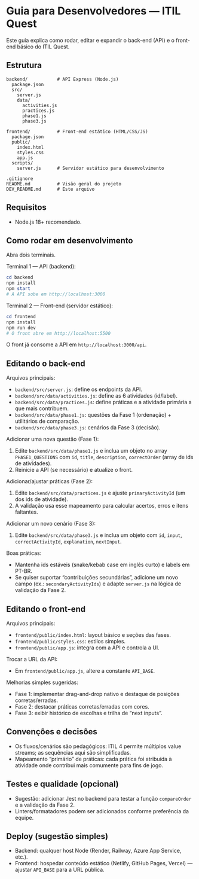 # Guia para Desenvolvedores — ITIL Quest

Este guia explica como rodar, editar e expandir o back-end (API) e o front-end básico do ITIL Quest.

## Estrutura

```text
backend/           # API Express (Node.js)
  package.json
  src/
    server.js
    data/
      activities.js
      practices.js
      phase1.js
      phase3.js

frontend/          # Front-end estático (HTML/CSS/JS)
  package.json
  public/
    index.html
    styles.css
    app.js
  scripts/
    server.js      # Servidor estático para desenvolvimento

.gitignore
README.md          # Visão geral do projeto
DEV_README.md      # Este arquivo
```

## Requisitos

- Node.js 18+ recomendado.

## Como rodar em desenvolvimento

Abra dois terminais.

Terminal 1 — API (backend):

```powershell
cd backend
npm install
npm start
# A API sobe em http://localhost:3000
```

Terminal 2 — Front-end (servidor estático):

```powershell
cd frontend
npm install
npm run dev
# O front abre em http://localhost:5500
```

O front já consome a API em `http://localhost:3000/api`.

## Editando o back-end

Arquivos principais:

- `backend/src/server.js`: define os endpoints da API.
- `backend/src/data/activities.js`: define as 6 atividades (id/label).
- `backend/src/data/practices.js`: define práticas e a atividade primária a que mais contribuem.
- `backend/src/data/phase1.js`: questões da Fase 1 (ordenação) + utilitários de comparação.
- `backend/src/data/phase3.js`: cenários da Fase 3 (decisão).

Adicionar uma nova questão (Fase 1):

1. Edite `backend/src/data/phase1.js` e inclua um objeto no array `PHASE1_QUESTIONS` com `id`, `title`, `description`, `correctOrder` (array de ids de atividades).
2. Reinicie a API (se necessário) e atualize o front.

Adicionar/ajustar práticas (Fase 2):

1. Edite `backend/src/data/practices.js` e ajuste `primaryActivityId` (um dos ids de atividade).
2. A validação usa esse mapeamento para calcular acertos, erros e itens faltantes.

Adicionar um novo cenário (Fase 3):

1. Edite `backend/src/data/phase3.js` e inclua um objeto com `id`, `input`, `correctActivityId`, `explanation`, `nextInput`.

Boas práticas:

- Mantenha ids estáveis (snake/kebab case em inglês curto) e labels em PT-BR.
- Se quiser suportar “contribuições secundárias”, adicione um novo campo (ex.: `secondaryActivityIds`) e adapte `server.js` na lógica de validação da Fase 2.

## Editando o front-end

Arquivos principais:

- `frontend/public/index.html`: layout básico e seções das fases.
- `frontend/public/styles.css`: estilos simples.
- `frontend/public/app.js`: integra com a API e controla a UI.

Trocar a URL da API:

- Em `frontend/public/app.js`, altere a constante `API_BASE`.

Melhorias simples sugeridas:

- Fase 1: implementar drag-and-drop nativo e destaque de posições corretas/erradas.
- Fase 2: destacar práticas corretas/erradas com cores.
- Fase 3: exibir histórico de escolhas e trilha de “next inputs”.

## Convenções e decisões

- Os fluxos/cenários são pedagógicos: ITIL 4 permite múltiplos value streams; as sequências aqui são simplificadas.
- Mapeamento “primário” de práticas: cada prática foi atribuída à atividade onde contribui mais comumente para fins de jogo.

## Testes e qualidade (opcional)

- Sugestão: adicionar Jest no backend para testar a função `compareOrder` e a validação da Fase 2.
- Linters/formatadores podem ser adicionados conforme preferência da equipe.

## Deploy (sugestão simples)

- Backend: qualquer host Node (Render, Railway, Azure App Service, etc.).
- Frontend: hospedar conteúdo estático (Netlify, GitHub Pages, Vercel) — ajustar `API_BASE` para a URL pública.
